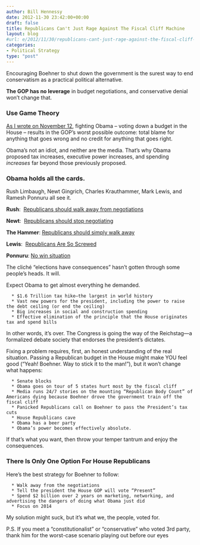```yaml
---
author: Bill Hennessy
date: 2012-11-30 23:42:00+00:00
draft: false
title: Republicans Can't Just Rage Against The Fiscal Cliff Machine
layout: blog
#url: e/2012/11/30/republicans-cant-just-rage-against-the-fiscal-cliff-machine/
categories:
- Political Strategy
type: "post"
---
```


Encouraging Boehner to shut down the government is the surest way to end conservatism as a practical political alternative.

**The GOP has no leverage** in budget negotiations, and conservative denial won’t change that.


### Use Game Theory


[As I wrote on November 12](https://hennessysview.com/2012/11/12/dont-expect-boehner-to-play-the-black-knight/), fighting Obama – voting down a budget in the House – results in the GOP’s worst possible outcome: total blame for anything that goes wrong and no credit for anything that goes right.

Obama’s not an idiot, and neither are the media. That’s why Obama proposed tax increases, executive power increases, and spending _increases_ far beyond those previously proposed.


### Obama holds all the cards.


Rush Limbaugh, Newt Gingrich, Charles Krauthammer, Mark Lewis, and Ramesh Ponnuru all see it.

**Rush**:  [Republicans should walk away from negotiations](https://www.rushlimbaugh.com/daily/2012/11/30/what_should_the_republicans_do_rush)

**Newt**:  [Republicans should stop negotiating](https://dailycaller.com/2012/11/29/gingrich-house-republicans-should-stop-negotiating-with-president-obama/)

**The Hammer**: [Republicans should simply walk away](https://www.realclearpolitics.com/video/2012/11/29/krauthammer_on_fiscal_cliff_negotiations_republicans_ought_to_simply_walk_away.html)

**Lewis**:  [Republicans Are So Screwed](https://dailycaller.com/2012/11/30/on-the-fiscal-cliff-republicans-are-so-screwed/)

**Ponnuru**: [No win situation](https://www.nationalreview.com/corner/334533/deal-or-no-deal-ramesh-ponnuru)

The cliché “elections have consequences” hasn’t gotten through some people’s heads. It will.

Expect Obama to get almost everything he demanded.



	  * $1.6 Trillion tax hike—the largest in world history
	  * Vast new powers for the president, including the power to raise the debt ceiling (or end the ceiling)
	  * Big increases in social and construction spending
	  * Effective elimination of the principle that the House originates tax and spend bills

In other words, it’s over. The Congress is going the way of the Reichstag—a formalized debate society that endorses the president’s dictates.

Fixing a problem requires, first, an honest understanding of the real situation. Passing a Republican budget in the House might make YOU feel good (“Yeah! Boehner. Way to stick it to the man!”), but it won’t change what happens:

	  * Senate blocks
	  * Obama goes on tour of 5 states hurt most by the fiscal cliff
	  * Media runs 24/7 stories on the mounting “Republican Body Count” of Americans dying because Boehner drove the government train off the fiscal cliff
	  * Panicked Republicans call on Boehner to pass the President’s tax cuts
	  * House Republicans cave
	  * Obama has a beer party
	  * Obama’s power becomes effectively absolute.

If that’s what you want, then throw your temper tantrum and enjoy the consequences.


### There Is Only One Option For House Republicans


Here’s the best strategy for Boehner to follow:



	  * Walk away from the negotiations
	  * Tell the president the House GOP will vote “Present”
	  * Spend $2 billion over 2 years on marketing, networking, and advertising the dangers of doing what Obama just did
	  * Focus on 2014

My solution might suck, but it’s what we, the people, voted for.

P.S. If you meet a “constitutionalist” or “conservative” who voted 3rd party, thank him for the worst-case scenario playing out before our eyes
